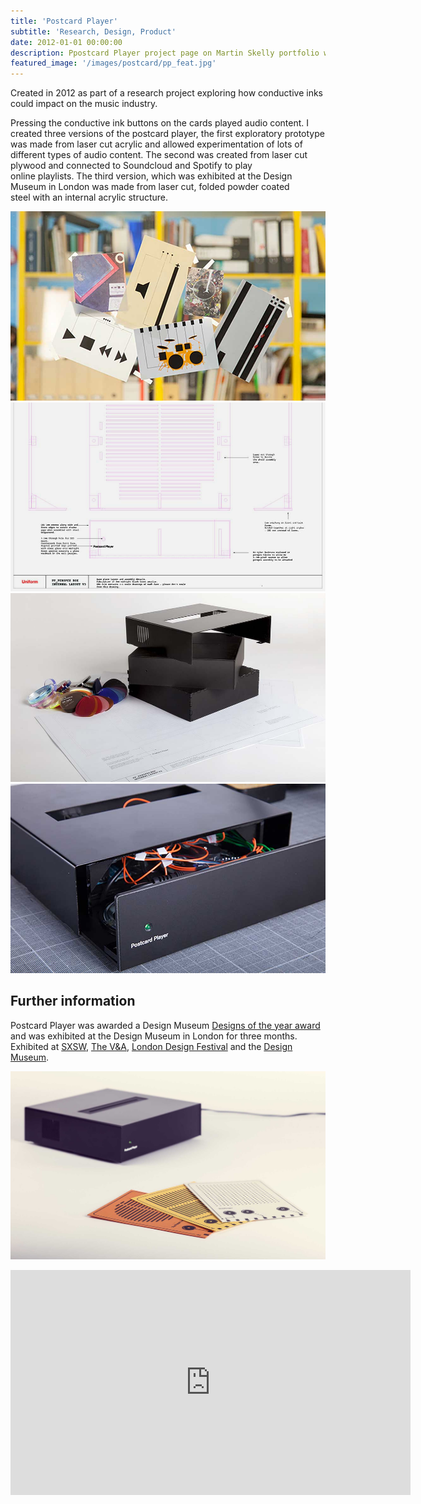 ```yaml
---
title: 'Postcard Player'
subtitle: 'Research, Design, Product'
date: 2012-01-01 00:00:00
description: Ppostcard Player project page on Martin Skelly portfolio website.
featured_image: '/images/postcard/pp_feat.jpg'
---
```


Created in 2012 as part of a research project exploring how conductive inks could impact on the music industry.

Pressing the conductive ink buttons on the cards played audio content. I created three versions of the postcard player, the first exploratory prototype was made from laser cut acrylic and allowed experimentation of lots of different types of audio content. The second was created from laser cut plywood and connected to Soundcloud and Spotify to play online playlists. The third version, which was exhibited at the Design Museum in London was made from laser cut, folded powder coated steel with an internal acrylic structure.


<div class="gallery" data-columns="2">
	<img src="/images/postcard/pp_1.jpg">
	<img src="/images/postcard/pp_2.jpg">
	<img src="/images/postcard/pp_3.jpg">
	<img src="/images/postcard/pp_4.jpg">
</div>

## Further information
Postcard Player was awarded a Design Museum [Designs of the year award](https://designmuseum.org/design/beazley-designs-of-the-year) and was exhibited at the Design Museum in London for three months. Exhibited at [SXSW](https://www.sxsw.com/), [The V&A](https://www.vam.ac.uk/), [London Design Festival](https://www.londondesignfestival.com/) and the [Design Museum](https://designmuseum.org/).

![](/images/postcard/pp_5.jpg)

<iframe src="https://player.vimeo.com/video/79124722" width="640" height="360" frameborder="0" allowfullscreen></iframe>
